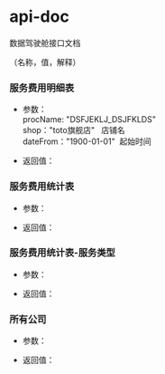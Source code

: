 # api-doc
数据驾驶舱接口文档


（名称，值，解释）

### 服务费用明细表

* 参数：  
procName: "DSFJEKLJ_DSJFKLDS"  
shop："toto旗舰店"   店铺名  
dateFrom："1900-01-01"  起始时间  

* 返回值：  



### 服务费用统计表
* 参数： 

* 返回值：  



### 服务费用统计表-服务类型
* 参数：  

* 返回值：  



### 所有公司
* 参数：  

* 返回值：  


